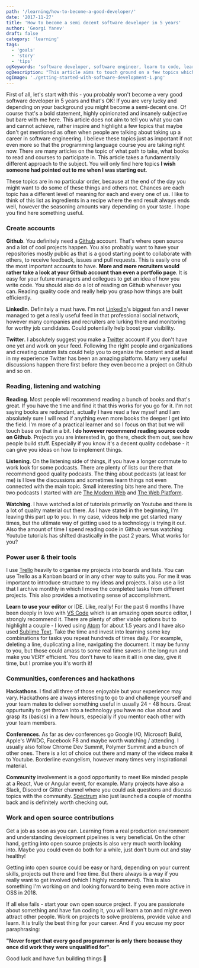 ```yaml
---
path: '/learning/how-to-become-a-good-developer/'
date: '2017-11-27'
title: 'How to become a semi decent software developer in 5 years'
author: 'Georgi Yanev'
draft: false
category: 'learning'
tags:
  - 'goals'
  - 'story'
  - 'tips'
ogKeywords: 'software developer, software engineer, learn to code, learn to program, how to become a good developer, how to become a good programmer, learning techniques, growth mindset, learn to learn, developer, engineer, web developer, power user, tools, IDE, software, conference, hackathon, community, open source, open source software, github, vs code, atom'
ogDescription: "This article aims to touch ground on a few topics which don't necessarily get mentioned when it comes down to how to start a software development career, but are just as important as learning your next programming language."
ogImage: './getting-started-with-software-development-1.png'
---
```


First of all, let's start with this - you probably won't become a very good software developer in 5 years and that's OK! If you are very lucky and depending on your background you might become a semi-decent one. Of course that's a bold statement, highly opinionated and insanely subjective but bare with me here. This article does not aim to tell you what you can and cannot achieve, rather inspire and highlight a few topics that maybe don't get mentioned as often when people are talking about taking up a career in software engineering. I believe these topics just as important if not even more so that the programming language course you are taking right now.
There are many articles on the topic of what path to take, what books to read and courses to participate in. This article takes a fundamentally different approach to the subject. You will only find here topics **I wish someone had pointed out to me when I was starting out**.

These topics are in no particular order, because at the end of the day you might want to do some of these things and others not. Chances are each topic has a different level of meaning for each and every one of us. I like to think of this list as ingredients in a recipe where the end result always ends well, however the seasoning amounts vary depending on your taste. I hope you find here something useful.

### Create accounts

**Github**. You definitely need a [Github][1] account. That's where open source and a lot of cool projects happen. You also probably want to have your repositories mostly public as that is a good starting point to collaborate with others, to receive feedback, issues and pull requests. This is easily one of the most important accounts to have. **More and more recruiters would rather take a look at your Github account than even a portfolio page**. It is easy for your future managers and collegues to get an idea of how you write code. You should also do a lot of reading on Github whenever you can. Reading quality code and really help you grasp how things are built efficiently.

**LinkedIn**. Definitely a must have. I'm not [LinkedIn][2]'s biggest fan and I never managed to get a really useful feed in that professional social network, however many companies and recruiters are lurking there and monitoring for worthy job candidates. Could potentially help boost your visibility.

**Twitter**. I absolutely suggest you make a [Twitter][3] account if you don't have one yet and work on your feed. Following the right people and organizations and creating custom lists could help you to organize the content and at least in my experience Twitter has been an amazing platform. Many very useful discussions happen there first before they even become a project on Github and so on.

### Reading, listening and watching

**Reading**. Most people will recommend reading a bunch of books and that's great. If you have the time and find it that this works for you go for it. I'm not saying books are redundant, actually I have read a few myself and I am absolutely sure I will read if anything even more books the deeper I get into the field. I'm more of a practical learner and so I focus on that but we will touch base on that in a bit.
**I do however recommend reading source code on Github**. Projects you are interested in, go there, check them out, see how people build stuff. Especially if you know it's a decent quality codebase - it can give you ideas on how to implement things.

**Listening**. On the listening side of things, if you have a longer commute to work look for some podcasts. There are plenty of lists our there that recommend good quality podcasts. The thing about podcasts (at least for me) is I love the discussions and sometimes learn things not even connected with the main topic. Small interesting bits here and there. The two podcasts I started with are [The Modern Web][4] and [The Web Platform][5].

**Watching**. I have watched a lot of tutorials primarily on Youtube and there is a lot of quality material out there. As I have stated in the beginning, I'm leaving this part up to you. In my case, videos help me get started many times, but the ultimate way of getting used to a technology is trying it out. Also the amount of time I spend reading code in Github versus watching Youtube tutorials has shifted drastically in the past 2 years. What works for you?

### Power user & their tools

I use [Trello][6] heavily to organise my projects into boards and lists. You can use Trello as a Kanban board or in any other way to suits you. For me it was important to introduce structure to my ideas and projects. I also use a list that I archive monthly in which I move the completed tasks from different projects. This also provides a motivating sense of accomplishment.

**Learn to use your editor** or IDE. Like, really! For the past 6 months I have been deeply in love with [VS Code][7] which is an amazing open source editor, I strongly recommend it. There are plenty of other viable options but to highlight a couple - I loved using [Atom][8] for about 1.5 years and I have also used [Sublime Text][9]. Take the time and invest into learning some key combinations for tasks you repeat hundreds of times daily. For example, deleting a line, duplicating a line, navigating the document. It may be funny to you, but those could amass to some real time savers in the long run and make you VERY efficient. You don't have to learn it all in one day, give it time, but I promise you it's worth it!

### Communities, conferences and hackathons

**Hackathons**. I find all three of those enjoyable but your experience may vary. Hackathons are always interesting to go to and challenge yourself and your team mates to deliver something useful in usually 24 - 48 hours. Great oppurtunity to get thrown into a technology you have no clue about and grasp its (basics) in a few hours, especially if you mentor each other with your team members.

**Conferences**. As far as dev conferences go Google I/O, Microsoft Build, Apple's WWDC, Facebook F8 and maybe worth watching / attending. I usually also follow Chrome Dev Summit, Polymer Summit and a bunch of other ones. There is a lot of choice out there and many of the videos make it to Youtube. Borderline evangelism, however many times very inspirational material.

**Community** involvement is a good opportunity to meet like minded people at a React, Vue or Angular event, for example. Many projects have also a Slack, Discord or Gitter channel where you could ask questions and discuss topics with the community. [Spectrum][10] also just launched a couple of months back and is definitely worth checking out.

### Work and open source contributions

Get a job as soon as you can. Learning from a real production environment and understanding development pipelines is very beneficial. On the other hand, getting into open source projects is also very much worth looking into. Maybe you could even do both for a while, just don't burn out and stay healthy!

Getting into open source could be easy or hard, depending on your current skills, projects out there and free time. But there always is a way if you really want to get involved (which I highly recommend). This is also something I'm working on and looking forward to being even more active in OSS in 2018.

If all else fails - start your own open source project. If you are passionate about something and have fun coding it, you will learn a ton and might even attract other people. Work on projects to solve problems, provide value and learn. It is trully the best thing for your career. And if you excuse my poor paraphrasing:

**"Never forget that every good programmer is only there because they once did work they were unqualified for"**.

Good luck and have fun building things 🚀

[0]: Linkslist
[1]: https://github.com/jumpalottahigh
[2]: https://www.linkedin.com/in/yanevgeorgi/
[3]: https://twitter.com/jumpalottahigh
[4]: https://www.moderndotweb.com/modern-web-podcast
[5]: https://thewebplatform.libsyn.com/
[6]: https://trello.com/
[7]: https://code.visualstudio.com/
[8]: https://atom.io/
[9]: https://www.sublimetext.com/3
[10]: https://spectrum.chat/explore
